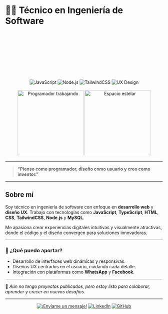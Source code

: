 # 👨‍💻 Técnico en Ingeniería de Software

<div align="center">

<!-- Fondo estelar animado y Lottie sólo visibles en web, pero puedes conservar el espíritu visual -->
<!-- Lottie Animation (Coding) -->
<lottie-player 
  src="https://assets2.lottiefiles.com/packages/lf20_3rwasyjy.json"  
  background="transparent" 
  speed="1" 
  style="width: 220px; height: 120px; display: inline-block;" 
  loop 
  autoplay>
</lottie-player>

<!-- Badges dinámicos -->
<br>
<img src="https://img.shields.io/badge/JavaScript-F7DF1E?style=for-the-badge&logo=javascript&logoColor=black" alt="JavaScript">
<img src="https://img.shields.io/badge/Node.js-339933?style=for-the-badge&logo=node.js&logoColor=white" alt="Node.js">
<img src="https://img.shields.io/badge/TailwindCSS-06B6D4?style=for-the-badge&logo=tailwindcss&logoColor=white" alt="TailwindCSS">
<img src="https://img.shields.io/badge/UX%20Design-informational?style=for-the-badge&logo=figma&logoColor=white" alt="UX Design">
<br><br>

<!-- GIFs -->
<img src="https://media.giphy.com/media/qgQUggAC3Pfv687qPC/giphy.gif" alt="Programador trabajando" width="210">
<img src="https://media.giphy.com/media/du3J3cXyzhj75IOgvA/giphy.gif" alt="Espacio estelar" width="210">

</div>

---

> **“Pienso como programador, diseño como usuario y creo como inventor.”**

---

## Sobre mí

Soy técnico en ingeniería de software con enfoque en **desarrollo web** y **diseño UX**. Trabajo con tecnologías como **JavaScript**, **TypeScript**, **HTML**, **CSS**, **TailwindCSS**, **Node.js** y **MySQL**.

Me apasiona crear experiencias digitales intuitivas y visualmente atractivas, donde el código y el diseño convergen para soluciones innovadoras.

---

### 🚀 ¿Qué puedo aportar?

- Desarrollo de interfaces web dinámicas y responsivas.
- Diseños UX centrados en el usuario, cuidando cada detalle.
- Integración con plataformas como **WhatsApp** y **Facebook**.

---

🌱 *Aún no tengo proyectos publicados, pero estoy listo para colaborar, aprender y crecer en nuevos desafíos.*

---

<div align="center">

[![¡Envíame un mensaje!](https://img.shields.io/badge/Email-Contact-blue?style=for-the-badge&logo=gmail)](mailto:deniscristiamhz@gmail.com)
[![LinkedIn](https://img.shields.io/badge/LinkedIn-Perfil-blue?style=for-the-badge&logo=linkedin)](https://linkedin.com/in/tuusuario)
[![GitHub](https://img.shields.io/badge/GitHub-Perfil-black?style=for-the-badge&logo=github)](https://github.com/denisgomgue)

</div>

<!--
Recursos usados:
- LottieFiles: https://lottiefiles.com/
- GIPHY: https://giphy.com/
- Shields.io: https://shields.io/
-->
